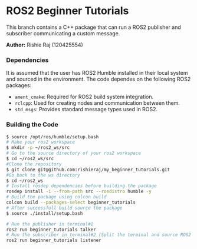 # ROS2 Beginner Tutorials

This branch contains a C++ package that can run a ROS2 publisher and subscriber communicating a custom message.

**Author:** Rishie Raj (120425554)

### Dependencies
It is assumed that the user has ROS2 Humble installed in their local system and sourced in the environment. The code dependes on the following ROS2 packages:  
 - `ament_cmake`: Required for ROS2 build system integration.
 - `rclcpp`: Used for creating nodes and communication between them.
 - `std_msgs`: Provides standard message types used in ROS2.

### Building the Code

```bash
$ source /opt/ros/humble/setup.bash
# Make your ros2 workspace
$ mkdir -p ~/ros2_ws/src
# Go to the source directory of your ros2 workspace
$ cd ~/ros2_ws/src
#Clone the repository
$ git clone git@github.com:rishieraj/my_beginner_tutorials.git
#Go back to the ws directory
$ cd ~/ros2_ws
# Install rosdep dependencies before building the package
rosdep install -i --from-path src --rosdistro humble -y
# Build the package using colcon build
colcon build --packages-select beginner_tutorials
# After successfull build source the package
$ source ./install/setup.bash

# Run the publisher in terminal#1
ros2 run beginner_tutorials talker
# Run the subscriber in terminal#2 (Split the terminal and source ROS2 and the workspace setup.bash)
ros2 run beginner_tutorials listener 
```
